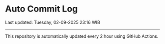 # Auto Commit Log

Last updated: Tuesday, 02-09-2025 23:16 WIB

---

This repository is automatically updated every 2 hour using GitHub Actions.
